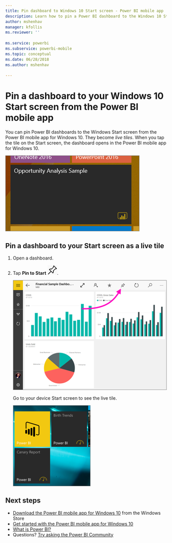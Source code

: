 ```yaml
---
title: Pin dashboard to Windows 10 Start screen - Power BI mobile app
description: Learn how to pin a Power BI dashboard to the Windows 10 Start screen from the Power BI mobile app, so you can see critical metrics at a glance.
author: mshenhav
manager: kfollis
ms.reviewer: ''

ms.service: powerbi
ms.subservice: powerbi-mobile
ms.topic: conceptual
ms.date: 06/28/2018
ms.author: mshenhav

---
```

# Pin a dashboard to your Windows 10 Start screen from the Power BI mobile app
You can pin Power BI dashboards to the Windows Start screen from the Power BI mobile app for Windows 10. They become *live tiles*. When you tap the tile on the Start screen, the dashboard opens in the Power BI mobile app for Windows 10.

![Windows live tile](./media/mobile-pin-dashboard-start-screen-windows-10-phone-app/power-bi-windows-10-pin-start-screen.png)

## Pin a dashboard to your Start screen as a live tile
1. Open a dashboard.
2. Tap **Pin to Start** ![Pin to start icon](./media/mobile-pin-dashboard-start-screen-windows-10-phone-app/power-bi-windows-10-pin-start-icon.png).
   
   ![Windows 10 mobile app top bar](./media/mobile-pin-dashboard-start-screen-windows-10-phone-app/power-bi-windows-10-pin-start.png)
   
   Go to your device Start screen to see the live tile.
   
   ![Windows 10 live tile](./media/mobile-pin-dashboard-start-screen-windows-10-phone-app/pbi_win10ph_startscrn.png)

## Next steps
* [Download the Power BI mobile app for Windows 10](http://go.microsoft.com/fwlink/?LinkID=526478) from the Windows Store  
* [Get started with the Power BI mobile app for Windows 10](mobile-windows-10-phone-app-get-started.md)  
* [What is Power BI?](../../fundamentals/power-bi-overview.md)
* Questions? [Try asking the Power BI Community](http://community.powerbi.com/)


